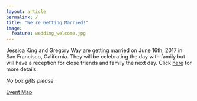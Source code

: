 ```yaml
---
layout: article
permalink: /
title: "We're Getting Married!"
image:
  feature: wedding_welcome.jpg 
---
```


Jessica King and Gregory Way are getting married on June 16th, 2017
in San Francisco, California. They will be celebrating the day with
family but will have a reception for close friends and family the
next day. Click [here](http://jessandgregwedding.com/details/)
for more details.

*No box gifts please*

[Event Map](https://drive.google.com/open?id=1y24iMH7-a8BmJxlAGs3YmpnVR34&usp=sharing)

